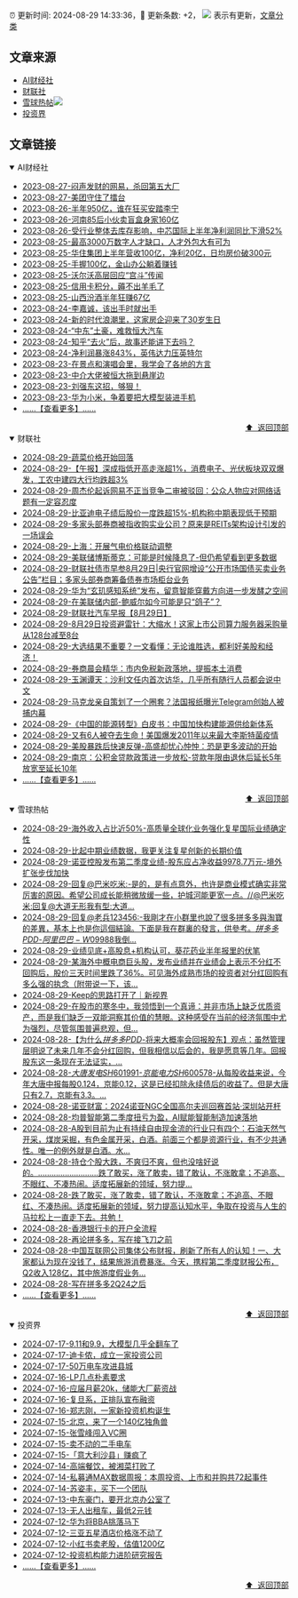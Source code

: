 ##

:alarm_clock: 更新时间: 2024-08-29 14:33:36，:rocket: 更新条数: +2， ![](/assets/dot.png) 表示有更新，[文章分类](/TAGS.md)

## 文章来源

- [AI财经社](#ai财经社)  
- [财联社](#财联社)  
- [雪球热帖](#雪球热帖)![](/assets/dot.png)   
- [投资界](#投资界)  

## 文章链接

<details open>
<summary id="ai财经社">
 AI财经社
</summary>


- [2023-08-27-闷声发财的网易，杀回第五大厂](https://www.aicaijing.com.cn/article/18610)  
- [2023-08-27-美团守住了擂台](https://www.aicaijing.com.cn/article/18611)  
- [2023-08-26-半年950亿，谁在狂买安踏李宁](https://www.aicaijing.com.cn/article/18607)  
- [2023-08-26-河南85后小伙卖盲盒身家160亿](https://www.aicaijing.com.cn/article/18608)  
- [2023-08-26-受行业整体去库存影响，中芯国际上半年净利润同比下滑52%](https://www.aicaijing.com.cn/article/18609)  
- [2023-08-25-最高3000万数字人才缺口，人才外包大有可为](https://www.aicaijing.com.cn/article/18601)  
- [2023-08-25-华住集团上半年营收100亿，净利20亿，日均房价破300元](https://www.aicaijing.com.cn/article/18602)  
- [2023-08-25-手握100亿，金山办公躺着赚钱](https://www.aicaijing.com.cn/article/18603)  
- [2023-08-25-沃尔沃高层回应“宫斗”传闻](https://www.aicaijing.com.cn/article/18604)  
- [2023-08-25-信用卡积分，薅不出羊毛了](https://www.aicaijing.com.cn/article/18605)  
- [2023-08-25-山西汾酒半年狂赚67亿](https://www.aicaijing.com.cn/article/18606)  
- [2023-08-24-李嘉诚，该出手时就出手](https://www.aicaijing.com.cn/article/18596)  
- [2023-08-24-新的时代浪潮里，这家房企迎来了30岁生日](https://www.aicaijing.com.cn/article/18597)  
- [2023-08-24-“中东”土豪，难救恒大汽车](https://www.aicaijing.com.cn/article/18598)  
- [2023-08-24-知乎“去火”后，故事还能讲下去吗？](https://www.aicaijing.com.cn/article/18599)  
- [2023-08-24-净利润暴涨843%，英伟达力压英特尔](https://www.aicaijing.com.cn/article/18600)  
- [2023-08-23-在景点和演唱会里，我学会了各地的方言](https://www.aicaijing.com.cn/article/18591)  
- [2023-08-23-中介大佬被恒大拖到悬崖边](https://www.aicaijing.com.cn/article/18592)  
- [2023-08-23-刘强东这招，够狠！](https://www.aicaijing.com.cn/article/18593)  
- [2023-08-23-华为小米，争着要把大模型装进手机](https://www.aicaijing.com.cn/article/18594)  
- [......【查看更多】......](/details/AI财经社.md)

<div align="right"><a href="#文章来源">⬆ &nbsp;返回顶部</a></div>
</details>

<details open>
<summary id="财联社">
 财联社
</summary>


- [2024-08-29-蔬菜价格开始回落](https://www.cls.cn/detail/1781100)  
- [2024-08-29-【午报】深成指低开高走涨超1%，消费电子、光伏板块双双爆发，工农中建四大行均跌超3%](https://www.cls.cn/detail/1781083)  
- [2024-08-29-周杰伦起诉网易不正当竞争二审被驳回：公众人物应对网络话题有一定容忍度](https://www.cls.cn/detail/1781080)  
- [2024-08-29-比亚迪电子绩后股价一度跌超15%-机构称中期表现低于预期](https://www.cls.cn/detail/1781035)  
- [2024-08-29-多家头部券商被指收购实业公司？原来是REITs架构设计引发的一场误会](https://www.cls.cn/detail/1780972)  
- [2024-08-29-上海：开展气电价格联动调整](https://www.cls.cn/detail/1780960)  
- [2024-08-29-美联储博斯蒂克：可能是时候降息了-但仍希望看到更多数据](https://www.cls.cn/detail/1780829)  
- [2024-08-29-财联社债市早参8月29日|央行官网增设“公开市场国债买卖业务公告”栏目；多家头部券商筹备债券市场柜台业务](https://www.cls.cn/detail/1780783)  
- [2024-08-29-华为“玄玑感知系统”发布，留意智能穿戴方向进一步发酵之空间](https://www.cls.cn/detail/1780855)  
- [2024-08-29-在美联储内部-鲍威尔如今可能是只“鸽子”？](https://www.cls.cn/detail/1780832)  
- [2024-08-29-财联社汽车早报【8月29日】](https://www.cls.cn/detail/1780784)  
- [2024-08-29-8月29日投资避雷针：大缩水！这家上市公司算力服务器采购量从128台减至8台](https://www.cls.cn/detail/1780763)  
- [2024-08-29-大选结果不重要？一文看懂：无论谁胜选，都利好美股和经济！](https://www.cls.cn/detail/1780765)  
- [2024-08-29-券商晨会精华：市内免税新政落地，提振本土消费](https://www.cls.cn/detail/1780760)  
- [2024-08-29-玉渊谭天：沙利文任内首次访华，几乎所有随行人员都会说中文](https://www.cls.cn/detail/1780749)  
- [2024-08-29-马克龙亲自策划了一个圈套？法国报纸曝光Telegram创始人被捕内幕](https://www.cls.cn/detail/1780864)  
- [2024-08-29-《中国的能源转型》白皮书：中国加快构建能源供给新体系](https://www.cls.cn/detail/1780933)  
- [2024-08-29-又有6人被夺去生命！美国爆发2011年以来最大李斯特菌疫情](https://www.cls.cn/detail/1780991)  
- [2024-08-29-美股暴跌后快速反弹-高盛却忧心忡忡：恐是更多波动的开始](https://www.cls.cn/detail/1781006)  
- [2024-08-29-南京：公积金贷款政策进一步放松-贷款年限由退休后延长5年放宽至延长10年](https://www.cls.cn/detail/1781075)  
- [......【查看更多】......](/details/财联社.md)

<div align="right"><a href="#文章来源">⬆ &nbsp;返回顶部</a></div>
</details>

<details open>
<summary id="雪球热帖">
 雪球热帖
</summary>


- [2024-08-29-海外收入占比近50%-高质量全球化业务强化复星国际业绩确定性](https://xueqiu.com/9778872607/302903754)  
- [2024-08-29-比起中期业绩数据，我更关注复星创新的长期价值](https://xueqiu.com/1456239271/302859907)  
- [2024-08-29-诺亚控股发布第二季度业绩-股东应占净收益9978.7万元-境外扩张步伐加快](https://xueqiu.com/4422984908/302807995)  
- [2024-08-29-回复@巴米吃米:-是的，是有点意外，也许是商业模式确实非常厉害的原因。希望公司成长能稍微放缓一些，护城河能更宽一点。//@巴米吃米:回复@大道无形我有型:大道...](https://xueqiu.com/1247347556/302821281)  
- [2024-08-29-回复@老兵123456:-我剛才在小群里也說了很多拼多多與淘寶的差異，基本上也是你這個結論。下面是我在群裏的發言，供參考。$拼多多PDD$-$阿里巴巴-W09988$我倒...](https://xueqiu.com/9650668145/302793959)  
- [2024-08-29-业绩见底+高股息+机构认可，葵花药业半年报里的伏笔](https://xueqiu.com/9210717241/302807305)  
- [2024-08-29-某海外中概电商巨头股，发布业绩并在业绩会上表示不分红不回购后，股价三天时间里跌了36%。可见海外成熟市场的投资者对分红回购有多么强的执念（附带说一下，该...](https://xueqiu.com/5519392453/302791729)  
- [2024-08-29-Keep的思路打开了｜新视界](https://xueqiu.com/6988188318/302825538)  
- [2024-08-29-在股市的寒冬中，我领悟到一个真谛：并非市场上缺乏优质资产，而是我们缺乏一双能洞察其价值的慧眼。这种感受在当前的经济氛围中尤为强烈，尽管氛围普遍悲观，但...](https://xueqiu.com/7318086163/302868549)  
- [2024-08-28-【为什么$拼多多PDD$-将来大概率会回报股东】观点：虽然管理层明说了未来几年不会分红回购，但我相信以后会的，我是愿意等几年。回报股东这一条现在无法证实，...](https://xueqiu.com/3393395193/302665967)  
- [2024-08-28-$大唐发电SH601991$-$京能电力SH600578$-从每股收益来说，今年大唐中报每股0.124，京能0.12，这是已经扣除永续债后的收益了。但是大唐只有2.7，京能有3.3。...](https://xueqiu.com/8813386760/302649961)  
- [2024-08-28-诺亚财富：2024诺亚NGC全国高尔夫巡回赛首站·深圳站开杆](https://xueqiu.com/5534115270/302689661)  
- [2024-08-28-均普智能第二季度扭亏为盈，AI赋能智能制造加速落地](https://xueqiu.com/9158060429/302656421)  
- [2024-08-28-A股到目前为止有持续自由现金流的行业只有四个：石油天然气开采，煤炭采掘，有色金属开采，白酒。前面三个都是资源行业，有不少共通性。唯一的例外就是白酒。水...](https://xueqiu.com/1816672923/302649950)  
- [2024-08-28-持仓个股大跌，不爽归不爽，但也没啥好说的。………………………跌了敢买，涨了敢卖，错了敢认，不涨敢拿；不追高、不眼红、不凑热闹。适度拓展新的领域，努力提...](https://xueqiu.com/9742512811/302618373)  
- [2024-08-28-跌了敢买，涨了敢卖，错了敢认，不涨敢拿；不追高、不眼红、不凑热闹。适度拓展新的领域，努力提高认知水平，争取在投资与人生的马拉松上一直走下去。共勉！](https://xueqiu.com/8790885129/302649773)  
- [2024-08-28-香港银行卡的开户全流程](https://xueqiu.com/7826304833/302654696)  
- [2024-08-28-再论拼多多，写在接飞刀之前](https://xueqiu.com/6034718386/302773533)  
- [2024-08-28-中国互联网公司集体公布财报，刷新了所有人的认知！一、大家都认为现在没钱了，结果旅游消费暴涨。今天，携程第二季度财报公布，Q2收入128亿，其中旅游度假业务...](https://xueqiu.com/1950128274/302629815)  
- [2024-08-28-写在拼多多2Q24之后](https://xueqiu.com/1668009897/302744150)  
- [......【查看更多】......](/details/雪球热帖.md)

<div align="right"><a href="#文章来源">⬆ &nbsp;返回顶部</a></div>
</details>

<details open>
<summary id="投资界">
 投资界
</summary>


- [2024-07-17-9.11和9.9，大模型几乎全翻车了](https://posts.careerengine.us/p/6697778c44726b29bffa3a09)  
- [2024-07-17-迪卡侬，成立一家投资公司](https://posts.careerengine.us/p/6697778c44726b29bffa3a01)  
- [2024-07-17-50万电车攻进县城](https://posts.careerengine.us/p/6697779c831e1d29eea44253)  
- [2024-07-16-LP几点朴素要求](https://posts.careerengine.us/p/669636a8720ed522248054dc)  
- [2024-07-16-应届月薪20k，储能大厂薪资战](https://posts.careerengine.us/p/669636a8720ed522248054d4)  
- [2024-07-16-复旦系，正排队宣布融资](https://posts.careerengine.us/p/66963699cb38e136a496986c)  
- [2024-07-16-郑志刚，一家新投资机构诞生](https://posts.careerengine.us/p/66963699cb38e136a4969874)  
- [2024-07-15-北京，来了一个140亿独角兽](https://posts.careerengine.us/p/6694db59a0c3ac562b61f9af)  
- [2024-07-15-张雪峰闯入VC圈](https://posts.careerengine.us/p/6694db59a0c3ac562b61f9b7)  
- [2024-07-15-卖不动的二手电车](https://posts.careerengine.us/p/6694db6836b2f1565d9b541a)  
- [2024-07-15-「意大利沙县」赚疯了](https://posts.careerengine.us/p/6694db6836b2f1565d9b5422)  
- [2024-07-14-高端餐饮，被湘菜打败了](https://posts.careerengine.us/p/6693862333c6e710d0bf9dc4)  
- [2024-07-14-私募通MAX数据周报：本周投资、上市和并购共72起事件](https://posts.careerengine.us/p/6693862333c6e710d0bf9dcc)  
- [2024-07-14-苏姿丰，买下一个团队](https://posts.careerengine.us/p/6693861481427510b2b9c123)  
- [2024-07-13-中东豪门，要开北京办公室了](https://posts.careerengine.us/p/66922794a876f80d113b51fe)  
- [2024-07-13-无人出租车，最低2元钱](https://posts.careerengine.us/p/669227b82202ae0dfac5d713)  
- [2024-07-12-华为将BBA挑落马下](https://posts.careerengine.us/p/6690a6c68082df14ead7eaac)  
- [2024-07-12-三亚五星酒店价格涨不动了](https://posts.careerengine.us/p/6690a6c68082df14ead7eaa4)  
- [2024-07-12-小红书卖老股，估值1200亿](https://posts.careerengine.us/p/6690a6b756b00014bcc00e8f)  
- [2024-07-12-投资机构能力进阶研究报告](https://posts.careerengine.us/p/6690a6b756b00014bcc00e87)  
- [......【查看更多】......](/details/投资界.md)

<div align="right"><a href="#文章来源">⬆ &nbsp;返回顶部</a></div>
</details>
